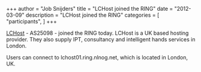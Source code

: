 +++
author = "Job Snijders"
title = "LCHost joined the RING"
date = "2012-03-09"
description = "LCHost joined the RING"
categories = [
    "participants",
]
+++

<a href="http://www.lchost.co.uk/">LCHost</a> - AS25098 - joined the RING today. LCHost is a UK based hosting provider. They also supply IPT, consultancy and intelligent hands services in London. 

Users can connect to lchost01.ring.nlnog.net, which is located in London, UK. 


